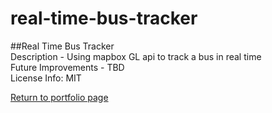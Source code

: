 # real-time-bus-tracker
##Real Time Bus Tracker <br>
Description - Using mapbox GL api to track a bus in real time <br>
Future Improvements - TBD <br>
License Info: MIT <br>

<a href="https://arms177.github.io/">Return to portfolio page</a>
